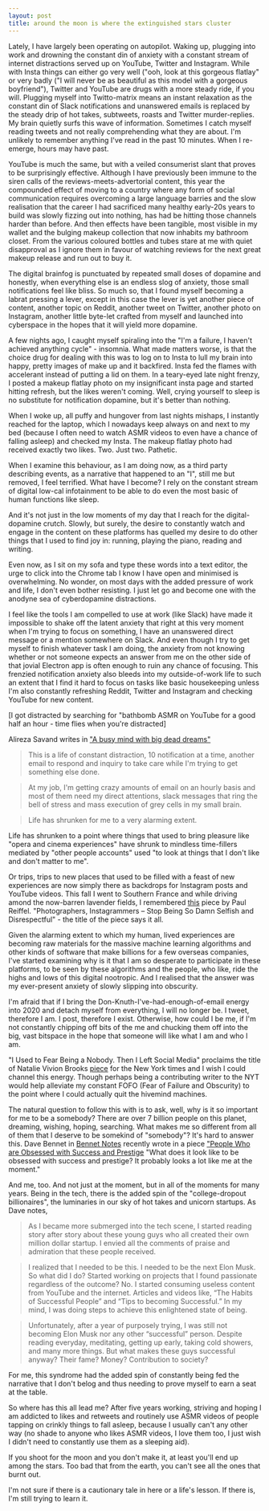 ```yaml
---
layout: post
title: around the moon is where the extinguished stars cluster
---
```


Lately, I have largely been operating on autopilot. Waking up, plugging into work and drowning
the constant din of anxiety with a constant stream of internet distractions served up on YouTube,
Twitter and Instagram. While with Insta things can either go very well ("ooh, look at this gorgeous
flatlay" or very badly ("I will never be as beautiful as this model with a gorgeous boyfriend"),
Twitter and YouTube are drugs with a more steady ride, if you will. 
Plugging myself into Twitto-matrix means an instant relaxation as the constant din of Slack notifications
and unanswered emails is replaced by the steady drip of hot takes, subtweets, roasts and Twitter murder-replies.
My brain quietly surfs this wave of information. Sometimes I catch myself reading tweets and not really
comprehending what they are about. I'm unlikely to remember anything I've read in the past 10 minutes.
When I re-emerge, hours may have past.

YouTube is much the same, but with a veiled consumerist slant that proves to be surprisingly effective.
Although I have previously been immune to the siren calls of the reviews-meets-advertorial content,
this year the compounded effect of moving to a country where any form of social communication requires
overcoming a large language barries and the slow realisation that the career I had sacrificed many
healthy early-20s years to build was slowly fizzing out into nothing, has had be hitting those
channels harder than before. And then effects have been tangible, most visible in my wallet and the
bulging makeup collection that now inhabits my bathroom closet.
From the various coloured bottles and tubes stare at me with quiet disapproval as I ignore them
in favour of watching reviews for the next great makeup release and run out to buy it. 

The digital brainfog is punctuated by repeated small doses of dopamine and honestly, 
when everything else is an endless slog of anxiety, those small notifications feel like bliss.
So much so, that I found myself becoming a labrat pressing a lever, except in this case the lever
is yet another piece of content, another topic on Reddit, another tweet on Twitter, another 
photo on Instagram, another little byte-let crafted from myself and launched into cyberspace
in the hopes that it will yield more dopamine. 

A few nights ago, I caught myself spiraling into the "I'm a failure, I haven't
achieved anything cycle" - insomnia. What made matters worse, is that the choice drug for dealing with
this was to log on to Insta to lull my brain into happy, pretty images of make up and it backfired.
Insta fed the flames with accelerant instead of putting a lid on them. 
In a teary-eyed late night frenzy, I posted a makeup flatlay photo on my insignificant insta
page and started hitting refresh, but the likes weren't coming.
Well, crying yourself to sleep is no substitute for notification dopamine, but it's better than nothing.

When I woke up, all puffy and hungover from last nights mishaps, I instantly reached for the laptop,
which I nowadays keep always on and next to my bed (because I often need to watch ASMR videos to
even have a chance of falling asleep) and checked my Insta. The makeup flatlay photo had received
exactly two likes. Two. Just two. Pathetic.

When I examine this behaviour, as I am doing now, as a third party describing events, as a narrative
that happened to an "I", still me but removed, I feel terrified. What have I become?
I rely on the constant stream of digital low-cal infotainment to be able to do even the most basic
of human functions like sleep. 

And it's not just in the low moments of my day that I reach for the digital-dopamine crutch.
Slowly, but surely, the desire to constantly watch and engage in the content on these 
platforms has quelled my desire to do other things that I used to find joy in: running,
playing the piano, reading and writing.

Even now, as I sit on my sofa and type these words into a text editor, the urge to click
into the Chrome tab I know I have open and minimised is overwhelming. No wonder, on most
days with the added pressure of work and life, I don't even bother resisting. I just let go
and become one with the anodyne sea of cyberdopamine distractions. 

I feel like the tools I am compelled to use at work (like Slack) have made it impossible
to shake off the latent anxiety that right at this very moment when I'm trying to focus on 
something, I have an unanswered direct message or a mention somewhere on Slack.
And even though I try to get myself to finish whatever task I am doing, the anxiety from
not knowing whether or not someone expects an answer from me on the other side of that jovial
Electron app is often enough to ruin any chance of focusing. 
This frenzied notification anxiety also bleeds into my outside-of-work life to such an extent
that I find it hard to focus on tasks like basic housekeeping unless I'm also constantly
refreshing Reddit, Twitter and Instagram and checking YouTube for new content. 

[I got distracted by searching for "bathbomb ASMR on YouTube for a good half an hour - 
time flies when you're distracted]

Alireza Savand writes in ["A busy mind with big dead dreams"](https://alireza.gonevis.com/a-busy-mind-with-big-dead-dreams/) 

>This is a life of constant distraction, 10 notification at a time, another email to respond and inquiry to take care while I'm trying to get something else done.

>At my job, I'm getting crazy amounts of email on an hourly basis and most of them need my direct attentions, slack messages that ring the bell of stress and mass execution of grey cells in my small brain.

>Life has shrunken for me to a very alarming extent. 

Life has shrunken to a point where things that used to bring pleasure like "opera and cinema experiences"
have shrunk to mindless time-fillers mediated by "other people accounts" used "to look at things that I don't like and don't matter to me".

Or trips, trips to new places that used to be filled with a feast of new experiences
are now simply there as backdrops for Instagram posts and YouTube videos. 
This fall I went to Southern France and while driving amond the now-barren lavender fields, 
I remembered [this](https://www.paulreiffer.com/2019/07/photographers-instagrammers-stop-being-so-damn-selfish-and-disrespectful/) piece by Paul Reiffel. "Photographers, Instagrammers – Stop Being So Damn Selfish and Disrespectful" - the title of the piece says it all. 

Given the alarming extent to which my human, lived experiences are becoming raw materials for the massive machine learning algorithms and other kinds of software that make billions for a few overseas companies, I've started examining why is it that I am so desperate to participate in these platforms, to be seen by these algorithms and the people, who like, ride the highs and lows of this digital nootropic. And I realised that the answer was my ever-present anxiety of slowly slipping into obscurity. 

I'm afraid that if I bring the Don-Knuth-I've-had-enough-of-email energy into 2020 and detach myself from everything, I will no longer be. I tweet, therefore I am. I post, therefore I exist. Otherwise, how could I be me, if I'm not constantly chipping off bits of the me and chucking them off into the big, vast bitspace in the hope that someone will like what I am and who I am. 


"I Used to Fear Being a Nobody. Then I Left Social Media" proclaims the title of Natalie Vivion Brooks [piece](https://www.nytimes.com/2019/10/01/opinion/quit-social-media.html) for the New York times and I wish I could channel this energy. Though perhaps being a contributing writer to the NYT would help alleviate my constant FOFO (Fear of Failure and Obscurity) to the point where I could actually quit the hivemind machines. 

The natural question to follow this with is to ask, well, why is it so important for me to be a somebody? There are over 7 billion people on this planet, dreaming, wishing, hoping, searching. What makes me so different from all of them that I deserve to be somekind of "somebody"? It's hard to answer this. Dave Bennet in [Bennet Notes](https://www.bennettnotes.com/) recently wrote in a piece ["People Who are Obsessed with Success and Prestige](https://www.bennettnotes.com/post/obsessed-with-success-and-prestige/) 
"What does it look like to be obsessed with success and prestige? It probably looks a lot like me at the moment."

And me, too. And not just at the moment, but in all of the moments for many years. 
Being in the tech, there is the added spin of the "college-dropout billionaires", the luminaries in our sky of hot takes and unicorn startups. As Dave notes, 

>As I became more submerged into the tech scene, I started reading story after story about these young guys who all created their own million dollar startup. I envied all the comments of praise and admiration that these people received.

>I realized that I needed to be this. I needed to be the next Elon Musk. So what did I do? Started working on projects that I found passionate regardless of the outcome? No. I started consuming useless content from YouTube and the internet. Articles and videos like, “The Habits of Successful People” and “Tips to becoming Successful.” In my mind, I was doing steps to achieve this enlightened state of being.

>Unfortunately, after a year of purposely trying, I was still not becoming Elon Musk nor any other “successful” person. Despite reading everyday, meditating, getting up early, taking cold showers, and many more things. But what makes these guys successful anyway? Their fame? Money? Contribution to society?

For me, this syndrome had the added spin of constantly being fed the narrative that I don't belog and thus needing to prove myself to earn a seat at the table. 

So where has this all lead me? After five years working, striving and hoping I am addicted to likes and retweets and routinely use ASMR videos of people tapping on crinkly things to fall asleep, because I usually can't any other way (no shade to anyone who likes ASMR videos, I love them too, I just wish I didn't need to constantly use them as a sleeping aid). 

If you shoot for the moon and you don't make it, at least you'll end up among the stars.
Too bad that from the earth, you can't see all the ones that burnt out. 

I'm not sure if there is a cautionary tale in here or a life's lesson. If there is, I'm still trying to learn it. 




